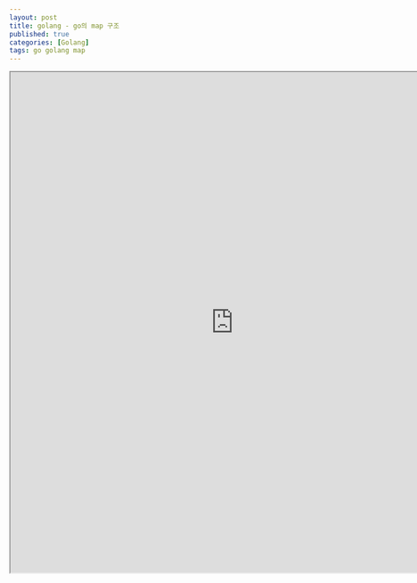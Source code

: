 ```yaml
---
layout: post
title: golang - go의 map 구조
published: true
categories: [Golang]
tags: go golang map
---
```

<iframe width="800" height="900" src="https://docs.google.com/document/d/e/2PACX-1vQXI3IDkqcSoyU59jAN4-qtQwAoNXI__i5S5KfcsahVkxtBTqiPkf2FOllxigqKWWJ8-LEwV9t8FX9L/pub?embedded=true"></iframe>    
  